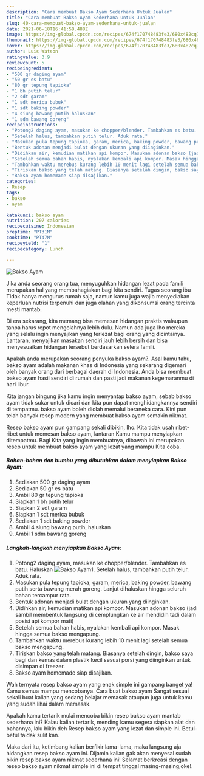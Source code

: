 ```yaml
---
description: "Cara membuat Bakso Ayam Sederhana Untuk Jualan"
title: "Cara membuat Bakso Ayam Sederhana Untuk Jualan"
slug: 40-cara-membuat-bakso-ayam-sederhana-untuk-jualan
date: 2021-06-18T16:41:58.488Z
image: https://img-global.cpcdn.com/recipes/674f170748483fe3/680x482cq70/bakso-ayam-foto-resep-utama.jpg
thumbnail: https://img-global.cpcdn.com/recipes/674f170748483fe3/680x482cq70/bakso-ayam-foto-resep-utama.jpg
cover: https://img-global.cpcdn.com/recipes/674f170748483fe3/680x482cq70/bakso-ayam-foto-resep-utama.jpg
author: Luis Watson
ratingvalue: 3.9
reviewcount: 5
recipeingredient:
- "500 gr daging ayam"
- "50 gr es batu"
- "80 gr tepung tapioka"
- "1 bh putih telur"
- "2 sdt garam"
- "1 sdt merica bubuk"
- "1 sdt baking powder"
- "4 siung bawang putih haluskan"
- "1 sdm bawang goreng"
recipeinstructions:
- "Potong2 daging ayam, masukan ke chopper/blender. Tambahkan es batu. Haluskan"
- "Setelah halus, tambahkan putih telur. Aduk rata."
- "Masukan pula tepung tapioka, garam, merica, baking powder, bawang putih serta bawang merah goreng. Lanjut dihaluskan hingga seluruh bahan tercampur rata."
- "Bentuk adonan menjadi bulat dengan ukuran yang diinginkan."
- "Didihkan air, kemudian matikan api kompor. Masukan adonan bakso (jadi sambil membentuk langsung di cemplungkan ke air mendidih tadi dalam posisi api kompor mati)"
- "Setelah semua bahan habis, nyalakan kembali api kompor. Masak hingga semua bakso mengapung."
- "Tambahkan waktu merebus kurang lebih 10 menit lagi setelah semua bakso mengapung."
- "Tiriskan bakso yang telah matang. Biasanya setelah dingin, bakso saya bagi dan kemas dalam plastik kecil sesuai porsi yang diinginkan untuk disimpan di freezer."
- "Bakso ayam homemade siap disajikan."
categories:
- Resep
tags:
- bakso
- ayam

katakunci: bakso ayam 
nutrition: 207 calories
recipecuisine: Indonesian
preptime: "PT31M"
cooktime: "PT47M"
recipeyield: "1"
recipecategory: Lunch

---
```



![Bakso Ayam](https://img-global.cpcdn.com/recipes/674f170748483fe3/680x482cq70/bakso-ayam-foto-resep-utama.jpg)

Jika anda seorang orang tua, menyuguhkan hidangan lezat pada famili merupakan hal yang membahagiakan bagi kita sendiri. Tugas seorang ibu Tidak hanya mengurus rumah saja, namun kamu juga wajib menyediakan keperluan nutrisi terpenuhi dan juga olahan yang dikonsumsi orang tercinta mesti mantab.

Di era  sekarang, kita memang bisa memesan hidangan praktis walaupun tanpa harus repot mengolahnya lebih dulu. Namun ada juga lho mereka yang selalu ingin menyajikan yang terlezat bagi orang yang dicintainya. Lantaran, menyajikan masakan sendiri jauh lebih bersih dan bisa menyesuaikan hidangan tersebut berdasarkan selera famili. 



Apakah anda merupakan seorang penyuka bakso ayam?. Asal kamu tahu, bakso ayam adalah makanan khas di Indonesia yang sekarang digemari oleh banyak orang dari berbagai daerah di Indonesia. Anda bisa membuat bakso ayam hasil sendiri di rumah dan pasti jadi makanan kegemaranmu di hari libur.

Kita jangan bingung jika kamu ingin menyantap bakso ayam, sebab bakso ayam tidak sukar untuk dicari dan kita pun dapat menghidangkannya sendiri di tempatmu. bakso ayam boleh diolah memalui beraneka cara. Kini pun telah banyak resep modern yang membuat bakso ayam semakin nikmat.

Resep bakso ayam pun gampang sekali dibikin, lho. Kita tidak usah ribet-ribet untuk memesan bakso ayam, lantaran Kamu mampu menyiapkan ditempatmu. Bagi Kita yang ingin membuatnya, dibawah ini merupakan resep untuk membuat bakso ayam yang lezat yang mampu Kita coba.

<!--inarticleads1-->

##### Bahan-bahan dan bumbu yang dibutuhkan dalam menyiapkan Bakso Ayam:

1. Sediakan 500 gr daging ayam
1. Sediakan 50 gr es batu
1. Ambil 80 gr tepung tapioka
1. Siapkan 1 bh putih telur
1. Siapkan 2 sdt garam
1. Siapkan 1 sdt merica bubuk
1. Sediakan 1 sdt baking powder
1. Ambil 4 siung bawang putih, haluskan
1. Ambil 1 sdm bawang goreng




<!--inarticleads2-->

##### Langkah-langkah menyiapkan Bakso Ayam:

1. Potong2 daging ayam, masukan ke chopper/blender. Tambahkan es batu. Haluskan
<img src="https://img-global.cpcdn.com/steps/1e611c06f1d17114/160x128cq70/bakso-ayam-langkah-memasak-1-foto.jpg" alt="Bakso Ayam">1. Setelah halus, tambahkan putih telur. Aduk rata.
1. Masukan pula tepung tapioka, garam, merica, baking powder, bawang putih serta bawang merah goreng. Lanjut dihaluskan hingga seluruh bahan tercampur rata.
1. Bentuk adonan menjadi bulat dengan ukuran yang diinginkan.
1. Didihkan air, kemudian matikan api kompor. Masukan adonan bakso (jadi sambil membentuk langsung di cemplungkan ke air mendidih tadi dalam posisi api kompor mati)
1. Setelah semua bahan habis, nyalakan kembali api kompor. Masak hingga semua bakso mengapung.
1. Tambahkan waktu merebus kurang lebih 10 menit lagi setelah semua bakso mengapung.
1. Tiriskan bakso yang telah matang. Biasanya setelah dingin, bakso saya bagi dan kemas dalam plastik kecil sesuai porsi yang diinginkan untuk disimpan di freezer.
1. Bakso ayam homemade siap disajikan.




Wah ternyata resep bakso ayam yang enak simple ini gampang banget ya! Kamu semua mampu mencobanya. Cara buat bakso ayam Sangat sesuai sekali buat kalian yang sedang belajar memasak ataupun juga untuk kamu yang sudah lihai dalam memasak.

Apakah kamu tertarik mulai mencoba bikin resep bakso ayam mantab sederhana ini? Kalau kalian tertarik, mending kamu segera siapkan alat dan bahannya, lalu bikin deh Resep bakso ayam yang lezat dan simple ini. Betul-betul taidak sulit kan. 

Maka dari itu, ketimbang kalian berfikir lama-lama, maka langsung aja hidangkan resep bakso ayam ini. Dijamin kalian gak akan menyesal sudah bikin resep bakso ayam nikmat sederhana ini! Selamat berkreasi dengan resep bakso ayam nikmat simple ini di tempat tinggal masing-masing,oke!.

